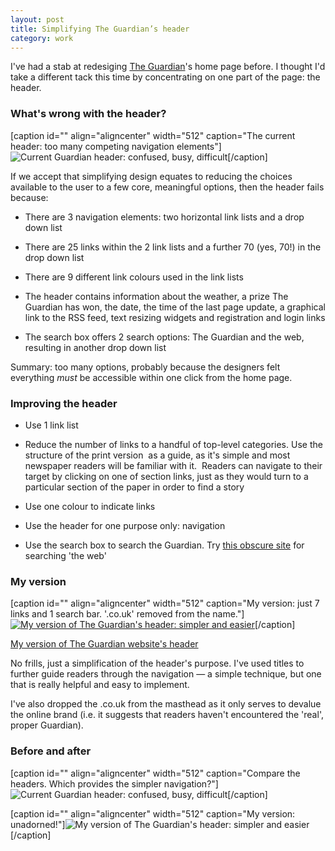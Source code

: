 ```yaml
---
layout: post
title: Simplifying The Guardian’s header
category: work
---
```


I've had a stab at redesiging [The Guardian](http://guardian.co.uk)'s home page before. I thought I'd take a different tack this time by concentrating on one part of the page: the header.


### What's wrong with the header?


[caption id="" align="aligncenter" width="512" caption="The current header: too many competing navigation elements"]![Current Guardian header: confused, busy, difficult](http://farm4.static.flickr.com/3095/2871554755_1f5b165ed8_o.jpg)[/caption]

If we accept that simplifying design equates to reducing the choices available to the user to a few core, meaningful options, then the header fails because:



	
  * There are 3 navigation elements: two horizontal link lists and a drop down list

	
  * There are 25 links within the 2 link lists and a further 70 (yes, 70!) in the drop down list

	
  * There are 9 different link colours used in the link lists

	
  * The header contains information about the weather, a prize The Guardian has won, the date, the time of the last page update, a graphical link to the RSS feed, text resizing widgets and registration and login links

	
  * The search box offers 2 search options: The Guardian and the web, resulting in another drop down list


Summary: too many options, probably because the designers felt everything _must_ be accessible within one click from the home page.


### Improving the header





	
  * Use 1 link list

	
  * Reduce the number of links to a handful of top-level categories. Use the structure of the print version  as a guide, as it's simple and most newspaper readers will be familiar with it.  Readers can navigate to their target by clicking on one of section links, just as they would turn to a particular section of the paper in order to find a story

	
  * Use one colour to indicate links

	
  * Use the header for one purpose only: navigation

	
  * Use the search box to search the Guardian. Try [this obscure site](http://google.co.uk) for searching 'the web'




### My version


[caption id="" align="aligncenter" width="512" caption="My version: just 7 links and 1 search bar. '.co.uk' removed from the name."][![My version of The Guardian's header: simpler and easier](http://farm4.static.flickr.com/3100/2872393384_208b474c7c_o.jpg)](http://leonpaternoster.com/examples/guardian_header/)[/caption]

[My version of The Guardian website's header](http://leonpaternoster.com/examples/guardian_header/)

No frills, just a simplification of the header's purpose. I've used titles to further guide readers through the navigation — a simple technique, but one that is really helpful and easy to implement.

I've also dropped the .co.uk from the masthead as it only serves to devalue the online brand (i.e. it suggests that readers haven't encountered the 'real', proper Guardian).


### Before and after


[caption id="" align="aligncenter" width="512" caption="Compare the headers. Which provides the simpler navigation?"]![Current Guardian header: confused, busy, difficult](http://farm4.static.flickr.com/3095/2871554755_1f5b165ed8_o.jpg)[/caption]

[caption id="" align="aligncenter" width="512" caption="My version: unadorned!"]![My version of The Guardian's header: simpler and easier](http://farm4.static.flickr.com/3100/2872393384_208b474c7c_o.jpg)[/caption]
